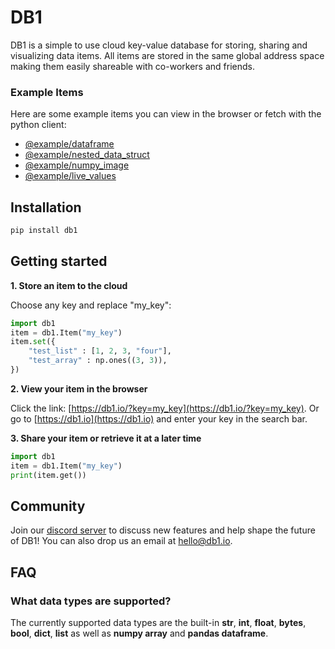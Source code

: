 # DB1

DB1 is a simple to use cloud key-value database for storing, sharing and visualizing data items. All items are stored in the same global address space making them easily shareable with co-workers  and friends.

### Example Items

Here are some example items you can view in the browser or fetch with the python client:

- [@example/dataframe](https://db1.io/?key=@example/dataframe)
- [@example/nested_data_struct](https://db1.io/?key=@example/nested_data_struct)
- [@example/numpy_image](https://db1.io/?key=@example/numpy_image)
- [@example/live_values](https://db1.io/?key=@example/live_values)


## Installation

~~~bash
pip install db1
~~~


## Getting started

**1. Store an item to the cloud**

Choose any key and replace "my_key":

~~~python
import db1 
item = db1.Item("my_key")  
item.set({
    "test_list" : [1, 2, 3, "four"],
    "test_array" : np.ones((3, 3)),
})
~~~


**2. View your item in the browser**

Click the link: [https://db1.io/?key=my_key](https://db1.io/?key=my_key). Or go to [https://db1.io](https://db1.io) and enter your key in the search bar.


**3. Share your item or retrieve it at a later time**
~~~python
import db1 
item = db1.Item("my_key")  
print(item.get())
~~~


## Community

Join our [discord server](https://discord.gg/xRrYZhCbx4) to discuss new features and help shape the future of DB1! You can also drop us an email at [hello@db1.io](mailto:hello@db1.io).



## FAQ

### What data types are supported?
The currently supported data types are the built-in **str**, **int**, **float**, **bytes**, **bool**, **dict**, **list** as well as **numpy array** and **pandas dataframe**.
